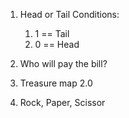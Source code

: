 1. Head or Tail
Conditions:
    1. 1 == Tail
    2. 0 == Head

2. Who will pay the bill?

3. Treasure map 2.0

4. Rock, Paper, Scissor